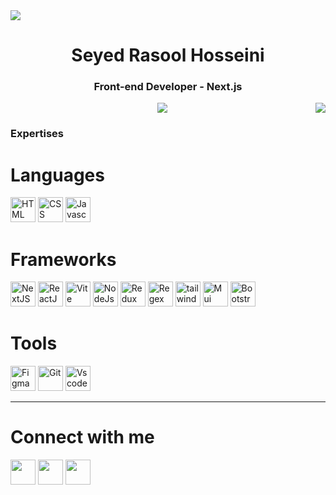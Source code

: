 <img align="center" src="https://user-images.githubusercontent.com/73097560/115834477-dbab4500-a447-11eb-908a-139a6edaec5c.gif">
<h1 align="center">Seyed Rasool Hosseini</h1>
<h3 align="center">Front-end Developer - Next.js</p>
<img align="center" src="https://user-images.githubusercontent.com/73097560/115834477-dbab4500-a447-11eb-908a-139a6edaec5c.gif">

<img align="right" src="https://i.pinimg.com/originals/e4/26/70/e426702edf874b181aced1e2fa5c6cde.gif"/>
 
 
### Expertises

# Languages
 <div>
  
  <img src="https://skillicons.dev/icons?i=html" width="40" alt="HTML" title="HTML"/>
  <img src="https://skillicons.dev/icons?i=css" width="40" alt="CSS" title="CSS"/>
  <img src="https://skillicons.dev/icons?i=js" width="40"  alt="Javascript" title="Javascript"/>
 </div>


# Frameworks
<div> 
<img src="https://skillicons.dev/icons?i=next" width="40" alt="NextJS" 
title="NextJS"/>
<img src="https://skillicons.dev/icons?i=react" width="40" alt="ReactJS" 
title="ReactJS"/>
<img src="https://skillicons.dev/icons?i=vite" width="40" alt="Vite" 
title="ReactJS"/>
<img src="https://skillicons.dev/icons?i=nodejs" width="40" alt="NodeJs" />
<img src="https://skillicons.dev/icons?i=redux" width="40" alt="Redux"
title="Redux"/>
<img src="https://skillicons.dev/icons?i=regex" width="40" alt="Regex"
title="Regex"/>
<img src="https://skillicons.dev/icons?i=tailwind" width="40"  alt="tailwind" title="Tailwind" />
<img src="https://skillicons.dev/icons?i=mui" width="40"  alt="Mui"
title="MUI"/>
<img src="https://skillicons.dev/icons?i=bootstrap" width="40" alt="Bootstrap"
title="Bootstrap"/>
</div>

# Tools
<div> 
<img src="https://skillicons.dev/icons?i=figma" width="40" alt="Figma"
title="Figma"/>
<img src="https://skillicons.dev/icons?i=git" width="40" alt="Git"
title="Git"/>
<img src="https://skillicons.dev/icons?i=vscode" width="40" alt="Vscode"
title="VScode"/>
</div>
 
<hr>
            
# Connect with me

<div align="left">
<a href="https://t.me/mrdevrct" target="_blank" rel="noreferrer"><img src="https://user-images.githubusercontent.com/49933115/139837223-bf23d3a9-4638-4e17-994a-ac8678d5f517.png" width="40" /></a>
<a href="https://www.instagram.com/mrdevrct" target="_blank" rel="noreferrer"><img src="https://skillicons.dev/icons?i=instagram" width="40" /></a>
<a href="https://x.com/MrDevrct" target="_blank" rel="noreferrer"><img src="https://raw.githubusercontent.com/danielcranney/readme-generator/main/public/icons/socials/twitter.svg" width="40" /></a>
</div>
